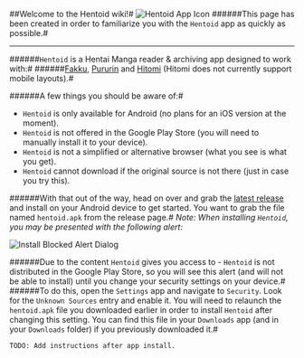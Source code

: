 ##Welcome to the Hentoid wiki!#
![Hentoid App Icon](https://github.com/avluis/Hentoid-Resources/raw/master/wiki/assets/img/ic_launcher-web.png)
######This page has been created in order to familiarize you with the `Hentoid` app as quickly as possible.#
___
######`Hentoid` is a Hentai Manga reader & archiving app designed to work with:#
######[Fakku](https://www.fakku.net/), [Pururin](http://pururin.com/) and [Hitomi](http://hitomi.la/) (Hitomi does not currently support mobile layouts).#

######A few things you should be aware of:#
* `Hentoid` is only available for Android (no plans for an iOS version at the moment).
* `Hentoid` is not offered in the Google Play Store (you will need to manually install it to your device).
* `Hentoid` is not a simplified or alternative browser (what you see is what you get).
* `Hentoid` cannot download if the original source is not there (just in case you try this).

######With that out of the way, head on over and grab the [latest release](../releases/latest) and install on your Android device to get started. You want to grab the file named `hentoid.apk` from the release page.#
*Note: When installing `Hentoid`, you may be presented with the following alert:*

![Install Blocked Alert Dialog](https://github.com/avluis/Hentoid-Resources/raw/master/wiki/assets/img/unknown-sources-warning.jpg)

######Due to the content `Hentoid` gives you access to - `Hentoid` is not distributed in the Google Play Store, so you will see this alert (and will not be able to install) until you change your security settings on your device.#
######To do this, open the `Settings` app and navigate to `Security`. Look for the `Unknown Sources` entry and enable it. You will need to relaunch the `hentoid.apk` file you downloaded earlier in order to install `Hentoid` after changing this setting. You can find this file in your `Downloads` app (and in your `Downloads` folder) if you previously downloaded it.#

`TODO: Add instructions after app install.`